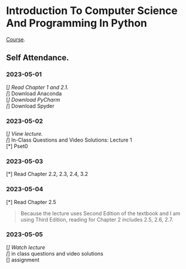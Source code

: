 # Introduction To Computer Science And Programming In Python
[Course](https://ocw.mit.edu/courses/6-0001-introduction-to-computer-science-and-programming-in-python-fall-2016/pages/in-class-questions-and-video-solutions/lecture-1/).  

## Self Attendance.  

### 2023-05-01
[*] Read Chapter 1 and 2.1.  
[*] Download Anaconda  
[*] Download PyCharm  
[*] Download Spyder  

### 2023-05-02
[*] View lecture.  
[*] In-Class Questions and Video Solutions: Lecture 1  
[*] Pset0  

### 2023-05-03
[*] Read Chapter 2.2, 2.3, 2.4, 3.2

### 2023-05-04
[*] Read Chapter 2.5  
> Because the lecture uses Second Edition of the textbook and I am using Third Edition, reading for Chapter 2 includes 2.5, 2.6, 2.7.  

### 2023-05-05
[*] Watch lecture  
[*] in class questions and video solutions  
[] assignment  
